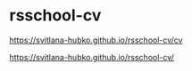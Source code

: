 # rsschool-cv
https://svitlana-hubko.github.io/rsschool-cv/cv


https://svitlana-hubko.github.io/rsschool-cv/
